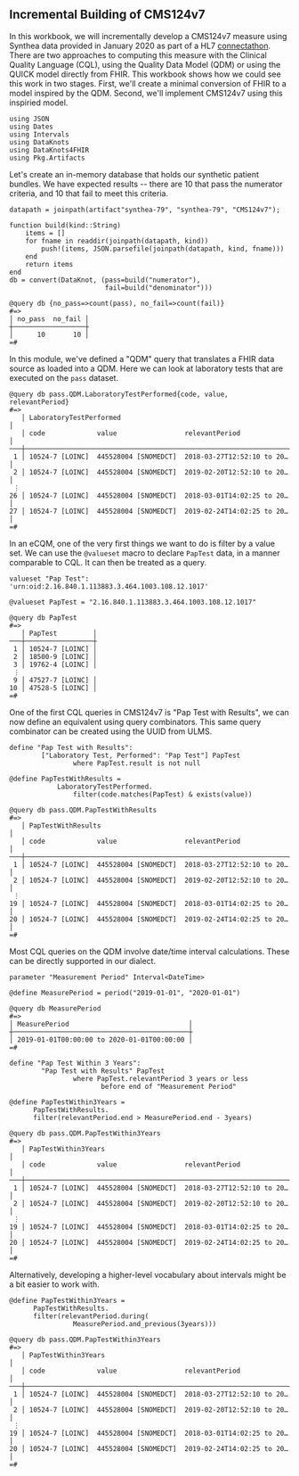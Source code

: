 ## Incremental Building of CMS124v7

In this workbook, we will incrementally develop a CMS124v7 measure using
Synthea data provided in January 2020 as part of a HL7 [connectathon](
https://github.com/DBCG/connectathon/tree/master/fhir3/supplemental-tests).
There are two approaches to computing this measure with the Clinical
Quality Language (CQL), using the Quality Data Model (QDM) or using the
QUICK model directly from FHIR. This workbook shows how we could see
this work in two stages. First, we'll create a minimal conversion of
FHIR to a model inspired by the QDM. Second, we'll implement CMS124v7
using this inspiried model.

    using JSON
    using Dates
    using Intervals
    using DataKnots
    using DataKnots4FHIR
    using Pkg.Artifacts

Let's create an in-memory database that holds our synthetic patient
bundles. We have expected results -- there are 10 that pass the
numerator criteria, and 10 that fail to meet this criteria.

    datapath = joinpath(artifact"synthea-79", "synthea-79", "CMS124v7");

    function build(kind::String)
        items = []
        for fname in readdir(joinpath(datapath, kind))
            push!(items, JSON.parsefile(joinpath(datapath, kind, fname)))
        end
        return items
    end
    db = convert(DataKnot, (pass=build("numerator"),
                            fail=build("denominator")))

    @query db {no_pass=>count(pass), no_fail=>count(fail)}
    #=>
    │ no_pass  no_fail │
    ┼──────────────────┼
    │      10       10 │
    =#

In this module, we've defined a "QDM" query that translates a FHIR data
source as loaded into a QDM. Here we can look at laboratory tests that
are executed on the `pass` dataset.

    @query db pass.QDM.LaboratoryTestPerformed{code, value, relevantPeriod}
    #=>
       │ LaboratoryTestPerformed                                          │
       │ code             value                 relevantPeriod            │
    ───┼──────────────────────────────────────────────────────────────────┼
     1 │ 10524-7 [LOINC]  445528004 [SNOMEDCT]  2018-03-27T12:52:10 to 20…│
     2 │ 10524-7 [LOINC]  445528004 [SNOMEDCT]  2019-02-20T12:52:10 to 20…│
     ⋮
    26 │ 10524-7 [LOINC]  445528004 [SNOMEDCT]  2018-03-01T14:02:25 to 20…│
    27 │ 10524-7 [LOINC]  445528004 [SNOMEDCT]  2019-02-24T14:02:25 to 20…│
    =#

In an eCQM, one of the very first things we want to do is filter by a
value set. We can use the `@valueset` macro to declare `PapTest` data,
in a manner comparable to CQL. It can then be treated as a query.

```CQL
valueset "Pap Test": 'urn:oid:2.16.840.1.113883.3.464.1003.108.12.1017'
```

    @valueset PapTest = "2.16.840.1.113883.3.464.1003.108.12.1017"

    @query db PapTest
    #=>
       │ PapTest         │
    ───┼─────────────────┼
     1 │ 10524-7 [LOINC] │
     2 │ 18500-9 [LOINC] │
     3 │ 19762-4 [LOINC] │
     ⋮
     9 │ 47527-7 [LOINC] │
    10 │ 47528-5 [LOINC] │
    =#

One of the first CQL queries in CMS124v7 is "Pap Test with Results", we
can now define an equivalent using query combinators. This same query
combinator can be created using the UUID from ULMS.

```CQL
define "Pap Test with Results":
        ["Laboratory Test, Performed": "Pap Test"] PapTest
                where PapTest.result is not null
```

    @define PapTestWithResults =
                LaboratoryTestPerformed.
                    filter(code.matches(PapTest) & exists(value))

    @query db pass.QDM.PapTestWithResults
    #=>
       │ PapTestWithResults                                               │
       │ code             value                 relevantPeriod            │
    ───┼──────────────────────────────────────────────────────────────────┼
     1 │ 10524-7 [LOINC]  445528004 [SNOMEDCT]  2018-03-27T12:52:10 to 20…│
     2 │ 10524-7 [LOINC]  445528004 [SNOMEDCT]  2019-02-20T12:52:10 to 20…│
     ⋮
    19 │ 10524-7 [LOINC]  445528004 [SNOMEDCT]  2018-03-01T14:02:25 to 20…│
    20 │ 10524-7 [LOINC]  445528004 [SNOMEDCT]  2019-02-24T14:02:25 to 20…│
    =#

Most CQL queries on the QDM involve date/time interval calculations. These
can be directly supported in our dialect.

```CQL
parameter "Measurement Period" Interval<DateTime>
```

    @define MeasurePeriod = period("2019-01-01", "2020-01-01")

    @query db MeasurePeriod
    #=>
    │ MeasurePeriod                              │
    ┼────────────────────────────────────────────┼
    │ 2019-01-01T00:00:00 to 2020-01-01T00:00:00 │
    =#

```CQL
define "Pap Test Within 3 Years":
        "Pap Test with Results" PapTest
                where PapTest.relevantPeriod 3 years or less 
                       before end of "Measurement Period"
```

    @define PapTestWithin3Years =
          PapTestWithResults.
          filter(relevantPeriod.end > MeasurePeriod.end - 3years)

    @query db pass.QDM.PapTestWithin3Years
    #=>
       │ PapTestWithin3Years                                              │
       │ code             value                 relevantPeriod            │
    ───┼──────────────────────────────────────────────────────────────────┼
     1 │ 10524-7 [LOINC]  445528004 [SNOMEDCT]  2018-03-27T12:52:10 to 20…│
     2 │ 10524-7 [LOINC]  445528004 [SNOMEDCT]  2019-02-20T12:52:10 to 20…│
     ⋮
    19 │ 10524-7 [LOINC]  445528004 [SNOMEDCT]  2018-03-01T14:02:25 to 20…│
    20 │ 10524-7 [LOINC]  445528004 [SNOMEDCT]  2019-02-24T14:02:25 to 20…│
    =#

Alternatively, developing a higher-level vocabulary about intervals
might be a bit easier to work with.

    @define PapTestWithin3Years =
          PapTestWithResults.
          filter(relevantPeriod.during(
                    MeasurePeriod.and_previous(3years)))

    @query db pass.QDM.PapTestWithin3Years
    #=>
       │ PapTestWithin3Years                                              │
       │ code             value                 relevantPeriod            │
    ───┼──────────────────────────────────────────────────────────────────┼
     1 │ 10524-7 [LOINC]  445528004 [SNOMEDCT]  2018-03-27T12:52:10 to 20…│
     2 │ 10524-7 [LOINC]  445528004 [SNOMEDCT]  2019-02-20T12:52:10 to 20…│
     ⋮
    19 │ 10524-7 [LOINC]  445528004 [SNOMEDCT]  2018-03-01T14:02:25 to 20…│
    20 │ 10524-7 [LOINC]  445528004 [SNOMEDCT]  2019-02-24T14:02:25 to 20…│
    =#


